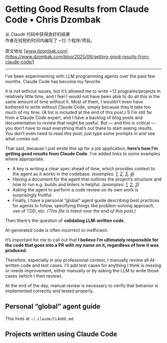 # Getting Good Results from Claude Code • Chris Dzombak
从 Claude 代码中获得良好的结果  
作者在较短的时间内编写了 ~12 个程序/项目。

原文地址 [www.dzombak.com](https://www.dzombak.com/blog/2025/08/getting-good-results-from-claude-code/)

---

I’ve been experimenting with LLM programming agents over the past few months. Claude Code has become my favorite.

It is not without issues, but it’s allowed me to write ~12 programs/projects in relatively little time, and I feel I would not have been able to do all this in the same amount of time without it. Most of them, I wouldn’t even have bothered to write without Claude Code, simply because they’d take too much of my time. (A list is included at the end of this post.)
S
I’m still far from a Claude Code expert, and I have a backlog of blog posts and documentation to review that might be useful. But — and this is critical — you don’t have to read everything that’s out there to start seeing results. You don’t even need to read _this_ post; just type some prompts in and see what comes out.

That said, because I just wrote this up for a job application, **here’s how I’m getting good results from Claude Code**. I’ve added links to some examples where appropriate.

*   A key is writing a clear spec ahead of time, which provides context to the agent as it works in the codebase. _(examples:_ [_1_](https://github.com/cdzombak/mac-install/blob/main/SPEC.md?ref=dzombak.com)_,_ [_2_](https://github.com/cdzombak/lychee-ai-organizer/blob/main/SPEC.md?ref=dzombak.com)_,_ [_3_](https://github.com/cdzombak/lychee-meta-tool/blob/main/SPEC.md?ref=dzombak.com)_,_ [_4_](https://github.com/cdzombak/xrp/blob/main/doc/SPEC.md?ref=dzombak.com)_)_
*   Having a document for the agent that outlines the project’s structure and how to run e.g. builds and linters is helpful. _(examples:_ [_1_](https://github.com/cdzombak/xrp/blob/main/CLAUDE.md?ref=dzombak.com)_,_ [_2_](https://github.com/cdzombak/lychee-meta-tool/blob/main/CLAUDE.md?ref=dzombak.com)_,_ [_3_](https://github.com/cdzombak/lychee-ai-organizer/blob/main/CLAUDE.md?ref=dzombak.com)_)_
*   Asking the agent to perform a code review on its own work is surprisingly fruitful.
*   Finally, I have a personal “global” agent guide describing best practices for agents to follow, specifying things like problem-solving approach, use of TDD, etc. _(This file is listed near the end of this post.)_

Then there’s the question of **validating LLM-written code.**

AI-generated code _is_ often incorrect or inefficient.

It’s important for me to call out that **I believe I’m ultimately responsible for the code that goes into a PR with my name on it, regardless of how it was produced**.

Therefore, especially in any professional context, I manually review all AI-written code and test cases. I’ll add test cases for anything I think is missing or needs improvement, either manually or by asking the LLM to write those cases (which I then review).

At the end of the day, manual review is necessary to verify that behavior is implemented correctly and tested properly.

Personal “global” agent guide
-----------------------------

This lives at `~/.claude/CLAUDE.md`:


Projects written using Claude Code
----------------------------------
